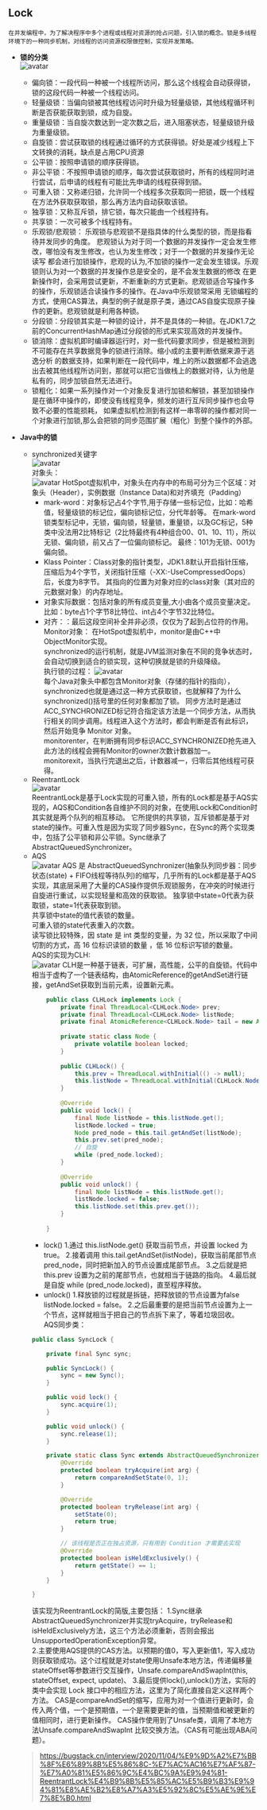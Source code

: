 ## Lock
    在并发编程中，为了解决程序中多个进程或线程对资源的抢占问题，引入锁的概念。锁是多线程环境下的一种同步机制，对线程的访问资源权限做控制，实现并发策略。
+ **锁的分类**   
    ![avatar](https://github.com/NPFDamon/Study/blob/main/src/main/resources/juc/lock.png)  
    + 偏向锁：一段代码一种被一个线程所访问，那么这个线程会自动获得锁，锁的这段代码一种被一个线程访问。   
    + 轻量级锁：当偏向锁被其他线程访问时升级为轻量级锁，其他线程循环判断是否获能获取到锁，成为自旋。  
    + 重量级锁：当自旋次数达到一定次数之后，进入阻塞状态，轻量级锁升级为重量级锁。    
    + 自旋锁：尝试获取锁的线程通过循环的方式获得锁。好处是减少线程上下文转换的消耗，缺点是占用CPU资源   
    + 公平锁：按照申请锁的顺序获得锁。   
    + 非公平锁：不按照申请锁的顺序，每次尝试获取锁时，所有的线程同时进行尝试，后申请的线程有可能比先申请的线程获得到锁。   
    + 可重入锁：又称递归锁，允许同一个线程多次获取同一把锁，既一个线程在方法外获取获取锁，那么再方法内自动获取该锁。   
    + 独享锁：又称互斥锁，排它锁，每次只能由一个线程持有。   
    + 共享锁：一次可被多个线程持有。   
    + 乐观锁/悲观锁： 乐观锁与悲观锁不是指具体的什么类型的锁，而是指看待并发同步的角度。
        悲观锁认为对于同一个数据的并发操作一定会发生修改，哪怕没有发生修改，也认为发生修改；对于一个数据的并发操作无论读写
        都会进行加锁操作，悲观的认为,不加锁的操作一定会发生错误。乐观锁则认为对一个数据的并发操作总是安全的，是不会发生数据的修改
        在更新操作时，会采用尝试更新，不断重新的方式更新。悲观锁适合写操作多的操作，乐观锁适合读操作多的操作。在Java中乐观锁常采用
        无锁编程的方式，使用CAS算法，典型的例子就是原子类，通过CAS自旋实现原子操作的更新。悲观锁就是利用各种锁。   
    + 分段锁：分段锁其实是一种锁的设计，并不是具体的一种锁。在JDK1.7之前的ConcurrentHashMap通过分段锁的形式来实现高效的并发操作。   
    + 锁消除：虚拟机即时编译器运行时，对一些代码要求同步，但是被检测到不可能存在共享数据竞争的锁进行消除。缩小成的主要判断依据来源于逃逸分析
    的数据支持，如果判断在一段代码中，堆上的所以数据都不会逃逸出去被其他线程所访问到，那就可以把它当做栈上的数据对待，认为他是私有的，同步加锁自然无法进行。   
    + 锁粗化：如果一系列操作对一个对象反复进行加锁和解锁，甚至加锁操作是在循环中操作的，即使没有线程竞争，频发的进行互斥同步操作也会导致不必要的性能损耗，
    如果虚拟机检测到有这样一串零碎的操作都对同一个对象进行加锁,那么会把锁的同步范围扩展（粗化）到整个操作的外部。
    
+ **Java中的锁**   
    + synchronized关键字   
        ![avatar](https://github.com/NPFDamon/Study/blob/main/src/main/resources/juc/synchronized.png)   
        对象头：   
        ![avatar](https://github.com/NPFDamon/Study/blob/main/src/main/resources/juc/header.png) 
        HotSpot虚拟机中，对象头在内存中的布局可分为三个区域：对象头（Header），实例数据（Instance Data)和对齐填充（Padding）   
        * mark-word：对象标记占4个字节,用于存储一些标记位，比如：哈希值，轻量级锁的标记位，偏向锁标记位，分代年龄等。
        在mark-word锁类型标记中，无锁，偏向锁，轻量锁，重量锁，以及GC标记，5种类中没法用2比特标记（2比特最终有4种组合00、01、10、11），所以无锁、偏向锁，前又占了一位偏向锁标记。
        最终：101为无锁、001为偏向锁。   
        * Klass Pointer：Class对象的指针类型，JDK1.8默认开启指针压缩，压缩后为4个字节，关闭指针压缩（-XX:-UseCompressedOops）后，长度为8字节。
        其指向的位置为对象对应的class对象（其对应的元数据对象）的内存地址。   
        * 对象实际数据：包括对象的所有成员变量,大小由各个成员变量决定。比如：byte占1个字节8比特位、int占4个字节32比特位。   
        * 对齐：：最后这段空间补全并非必须，仅仅为了起到占位符的作用。   
        Monitor对象：
        在HotSpot虚拟机中，monitor是由C++中ObjectMonitor实现。   
        synchronized的运行机制，就是JVM监测对象在不同的竞争状态时，会自动切换到适合的锁实现，这种切换就是锁的升级降级。   
        执行锁的过程：
        ![avatar](https://github.com/NPFDamon/Study/blob/main/src/main/resources/juc/synchronized_lock.png)    
        每个Java对象头中都包含Monitor对象（存储的指针的指向），synchronized也就是通过这一种方式获取锁，也就解释了为什么synchronized()括号里的任何对象都加了锁。
        同步方法时是通过ACC_SYNCHRONIZED标记符合指定该方法是一个同步方法，从而执行相关的同步调用。线程进入这个方法时，都会判断是否有此标识，然后开始竞争 Monitor 对象。   
        monitorenter，在判断拥有同步标识ACC_SYNCHRONIZED抢先进入此方法的线程会拥有Monitor的owner次数计数器加一。
        monitorexit，当执行完退出之后，计数器减一，归零后其他线程可获得。 
    + ReentrantLock   
        ![avatar](https://github.com/NPFDamon/Study/blob/main/src/main/resources/juc/reentrantLock_plus.png)      
        ReentrantLock是基于Lock实现的可重入锁，所有的Lock都是基于AQS实现的，AQS和Condition各自维护不同的对象，在使用Lock和Condition时其实就是两个队列的相互移动。
        它所提供的共享锁，互斥锁都是基于对state的操作。可重入性是因为实现了同步器Sync，在Sync的两个实现类中，包括了公平锁和非公平锁。Sync继承了AbstractQueuedSynchronizer。
    + AQS   
        ![avatar](https://github.com/NPFDamon/Study/blob/main/src/main/resources/juc/aqs.png)
        AQS 是 AbstractQueuedSynchronizer(抽象队列同步器：同步状态(state) + FIFO线程等待队列)的缩写，几乎所有的Lock都是基于AQS实现，其底层采用了大量的CAS操作提供乐观锁服务，在冲突的时候进行自旋进行重试，以实现轻量和高效的获取锁。
        独享锁中state=0代表为获取锁，state=1代表获取到锁。   
        共享锁中state的值代表锁的数量。   
        可重入锁的state代表重入的次数。   
        读写锁比较特殊，因 state 是 int 类型的变量，为 32 位，所以采取了中间切割的方式，高 16 位标识读锁的数量 ，低 16 位标识写锁的数量。    
        AQS的实现为CLH:   
        ![avatar](https://github.com/NPFDamon/Study/blob/main/src/main/resources/juc/clh.png) 
        CLH是一种基于链表，可扩展，高性能，公平的自旋锁。代码中相当于虚构了一个链表结构，由AtomicReference的getAndSet进行链接，getAndSet获取到当前元素，设置新元素。     
        ```java
            public class CLHLock implements Lock {
                private final ThreadLocal<CLHLock.Node> prev;
                private final ThreadLocal<CLHLock.Node> listNode;
                private final AtomicReference<CLHLock.Node> tail = new AtomicReference<>(new CLHLock.Node());
            
                private static class Node {
                    private volatile boolean locked;
                }
            
                public CLHLock() {
                    this.prev = ThreadLocal.withInitial(() -> null);
                    this.listNode = ThreadLocal.withInitial(CLHLock.Node::new);
                }
            
                @Override
                public void lock() {
                    final Node listNode = this.listNode.get();
                    listNode.locked = true;
                    Node pred_node = this.tail.getAndSet(listNode);
                    this.prev.set(pred_node);
                    // 自旋
                    while (pred_node.locked);
                }
            
                @Override
                public void unlock() {
                    final Node listNode = this.listNode.get();
                    listNode.locked = false;
                    this.listNode.set(this.prev.get());
                }
            
            }
        ```
        * lock()
        1.通过 this.listNode.get() 获取当前节点，并设置 locked 为 true。
        2.接着调用 this.tail.getAndSet(listNode)，获取当前尾部节点 pred_node，同时把新加入的节点设置成尾部节点。
        3.之后就是把 this.prev 设置为之前的尾部节点，也就相当于链路的指向。
        4.最后就是自旋 while (pred_node.locked)，直至程序释放。
        * unlock()
        1.释放锁的过程就是拆链，把释放锁的节点设置为false listNode.locked = false。
        2.之后最重要的是把当前节点设置为上一个节点，这样就相当于把自己的节点拆下来了，等着垃圾回收。   
        AQS同步类：
        ```java
        public class SyncLock {
        
            private final Sync sync;
        
            public SyncLock() {
                sync = new Sync();
            }
        
            public void lock() {
                sync.acquire(1);
            }
        
            public void unlock() {
                sync.release(1);
            }
        
            private static class Sync extends AbstractQueuedSynchronizer {
                @Override
                protected boolean tryAcquire(int arg) {
                    return compareAndSetState(0, 1);
                }
        
                @Override
                protected boolean tryRelease(int arg) {
                    setState(0);
                    return true;
                }
        
                // 该线程是否正在独占资源，只有用到 Condition 才需要去实现
                @Override
                protected boolean isHeldExclusively() {
                    return getState() == 1;
                }
            }
        
        }
        ```
      该实现为ReentrantLock的简版,主要包括：
      1.Sync继承AbstractQueuedSynchronizer并实现tryAcquire，tryRelease和isHeldExclusively方法，这三个方法必须重新，否则会报出UnsupportedOperationException异常。   
      2.主要使用AQS提供的CAS方法。以预期的值0，写入更新值1，写入成功则获取锁成功。这个过程就是对state使用Unsafe本地方法，传递偏移量stateOffset等参数进行交互操作，Unsafe.compareAndSwapInt(this, stateOffset, expect, update)、
      3.最后提供lock(),unlock()方法，实际的类中会实现 Lock 接口中的相应方法，这里为了简化直接自定义这样两个方法。
      CAS是compareAndSet的缩写，应用为对一个值进行更新时，会传入两个值，一个是预期值，一个是需要更新的值，当预期值和被更新的值相同时，进行更新操作。
      CAS操作使用到了Unsafe类，调用了本地方法Unsafe.compareAndSwapInt 比较交换方法。（CAS有可能出现ABA问题）。
    > https://bugstack.cn/interview/2020/11/04/%E9%9D%A2%E7%BB%8F%E6%89%8B%E5%86%8C-%E7%AC%AC16%E7%AF%87-%E7%A0%81%E5%86%9C%E4%BC%9A%E9%94%81-ReentrantLock%E4%B9%8B%E5%85%AC%E5%B9%B3%E9%94%81%E8%AE%B2%E8%A7%A3%E5%92%8C%E5%AE%9E%E7%8E%B0.html

    